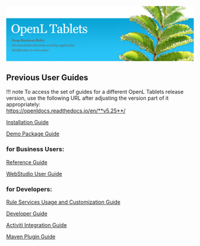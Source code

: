 <img src="img/OpenLHome.png" width="700">

## Previous User Guides
!!! note
	To access the set of guides for a different OpenL Tablets release version, use the following URL after adjusting the version part of it appropriately:<br>
	https://openldocs.readthedocs.io/en/**v5.25**/

[Installation Guide](documentation/guides/installation_guide.md)

[Demo Package Guide](documentation/guides/demo_package_guide.md)

### for Business Users:

[Reference Guide](documentation/guides/reference_guide.md)

[WebStudio User Guide](documentation/guides/webstudio_user_guide.md)

### for Developers:

[Rule Services Usage and Customization Guide](documentation/guides/rule_services_usage_and_customization_guide.md)

[Developer Guide](documentation/guides/developer_guide.md)

[Activiti Integration Guide](ddocumentation/guides/activiti_integration_guide.md)

[Maven Plugin Guide](documentation/guides/maven_plugin_guide.md)
